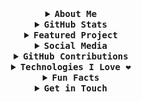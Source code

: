 <details align="center">
  <summary> <b> <samp> About Me </samp></b></summary>
  <samp>
    Hi there, I'm Zirmith! 👋

    I'm passionate about coding, gaming, and exploring new technologies. I love to create, learn, and contribute to open-source projects.
  </samp>
   <p align="center">
      <img align="center" href="https://discord.com/users/481475041217871882" src="https://lanyard.cnrad.dev/api/481475041217871882?borderRadius=5px&idleMessage=not%20doing%20anything&bg=a" alt="Zirmith" />
  </p>
</details>

<details align="center">
  <summary> <b> <samp> GitHub Stats </samp></b></summary>
  <samp>
     <p align="center">
      <img align="center" src="https://github-readme-stats.vercel.app/api?username=Zirmith&show_icons=true&theme=dracula" alt="Zirmith" />
    </p>
    <br>
    [![Top Langs]
<p align="center">
      <img align="center" src="https://github-readme-stats.vercel.app/api?username=Zirmith&show_icons=true&theme=dracula" alt="Zirmith" />
    </p>
    
  </samp>
</details>

<details align="center">
  <summary> <b> <samp> Featured Project </samp></b></summary>
  <samp>
    🚀 Check out my recent project: [CivitaiAPI]
      <br>
    <a href="https://github.com/Zirmith/CivitaiAPI">Linked</a>
  </samp>
</details>

<details align="center">
  <summary> <b> <samp> Social Media </samp></b></summary>
  <samp>
    Connect with me on:
     <br>
     - [YouTube]
     <a href="https://www.youtube.com/channel/UC7kreUISW7F0ZJBK0gyhgHA">Channel</a>
      <br>
     - [Steam]
     <a href="https://steamcommunity.com/profiles/76561198084228301/">Profile</a>
      <br>
     - [Discord]
     <a href="https://discord.com/users/481475041217871882">Profile</a>
   
  </samp>
</details>

<details align="center">
  <summary> <b> <samp> GitHub Contributions </samp></b></summary>
  <samp>
    <p align="center">
      <img align="center" src="https://github-readme-streak-stats.herokuapp.com/?user=Zirmith" alt="Zirmith" />
    </p>
  </samp>
</details>

<details align="center">
  <summary> <b> <samp> Technologies I Love ❤️ </samp></b></summary>
  <samp>
    - Frontend: HTML, CSS, JavaScript, React
    - Backend: Node.js, Express
    - Databases: MongoDB, PostgreSQL
    - Game Development: Unity, Unreal Engine
    - DevOps: Docker, Kubernetes
    - Cloud: AWS, Azure
  </samp>
</details>

<details align="center">
  <summary> <b> <samp> Fun Facts </samp></b></summary>
  <samp>
    - 🎮 I'm a gaming enthusiast and a proud member of [Gamer's Club](https://www.gamersclub.com.br/)
    - 🌍 I enjoy exploring new places and cultures, both in real life and in virtual worlds.
    - 🚀 I believe in the power of technology to shape a better future.
  </samp>
</details>

<details align="center">
  <summary> <b> <samp> Get in Touch </samp></b></summary>
  <samp>
    Feel free to explore my repositories and reach out to me if you have any questions or want to collaborate on exciting projects!
  </samp>
</details>
